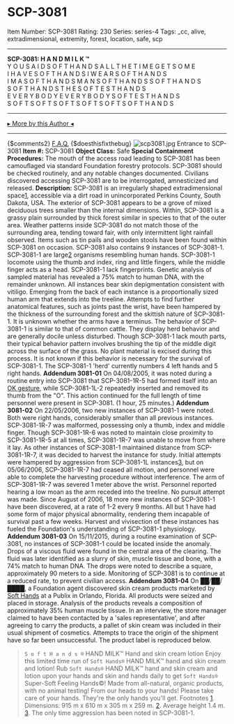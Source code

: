 # SCP-3081
Item Number: SCP-3081
Rating: 230
Series: series-4
Tags: _cc, alive, extradimensional, extremity, forest, location, safe, scp

---

**SCP-3081: H A N D M I L K ™**  
Y O U S A I D S O F T H A N D S A L L T H E T I M E G E T S O M E  
I H A V E S O F T H A N D S I W E A R S O F T H A N D S  
I M A S O F T H A N D S M A N S O F T H A N D S S O F T H A N D S  
S O F T H A N D S T H E S O F T E S T H A N D S  
E V E R Y B O D Y E V E R Y B O D Y S O F T E S T H A N D S  
S O F T S O F T S O F T S O F T S O F T S O F T H A N D S
* * *
[▸ More by this Author ◂](http://scp-wiki.wikidot.com/personnel-file-t-lees)
* * *
{$comments2}
[F.A.Q.](https://scp-wiki.wikidot.com/component:info-ayers)
{$doesthisfixthebug}
![scp3081.jpg](https://scp-wiki.wdfiles.com/local--files/scp-3081/scp3081.jpg)
Entrance to SCP-3081
**Item #:** SCP-3081
**Object Class:** Safe
**Special Containment Procedures:** The mouth of the access road leading to SCP-3081 has been camouflaged via standard Foundation forestry protocols. SCP-3081 should be checked routinely, and any notable changes documented. Civilians discovered accessing SCP-3081 are to be interrogated, amnesticized and released.
**Description:** SCP-3081 is an irregularly shaped extradimensional space[1](javascript:;), accessible via a dirt road in unincorporated Perkins County, South Dakota, USA. The exterior of SCP-3081 appears to be a grove of mixed deciduous trees smaller than the internal dimensions. Within, SCP-3081 is a grassy plain surrounded by thick forest similar in species to that of the outer area. Weather patterns inside SCP-3081 do not match those of the surrounding area, tending toward fair, with only intermittent light rainfall observed. Items such as tin pails and wooden stools have been found within SCP-3081 on occasion. SCP-3081 also contains 9 instances of SCP-3081-1.
SCP-3081-1 are large[2](javascript:;) organisms resembling human hands. SCP-3081-1 locomote using the thumb and index, ring and little fingers, while the middle finger acts as a head. SCP-3081-1 lack fingerprints. Genetic analysis of sampled material has revealed a 75% match to human DNA, with the remainder unknown. All instances bear skin depigmentation consistent with vitiligo.
Emerging from the back of each instance is a proportionally sized human arm that extends into the treeline. Attempts to find further anatomical features, such as joints past the wrist, have been hampered by the thickness of the surrounding forest and the skittish nature of SCP-3081-1. It is unknown whether the arms have a terminus.
The behavior of SCP-3081-1 is similar to that of common cattle. They display herd behavior and are generally docile unless disturbed. Though SCP-3081-1 lack mouth parts, their typical behavior pattern involves brushing the tip of the middle digit across the surface of the grass. No plant material is excised during this process. It is not known if this behavior is necessary for the survival of SCP-3081-1.
The SCP-3081-1 'herd' currently numbers 4 left hands and 5 right hands.
**Addendum 3081-01**
On 04/08/2005, it was noted during a routine entry into SCP-3081 that SCP-3081-1R-5 had formed itself into an [OK gesture](https://en.wikipedia.org/wiki/OK_\(gesture\)), while SCP-3081-1L-2 repeatedly inserted and removed its thumb from the "O". This action continued for the full length of time personnel were present in SCP-3081. (1 hour, 25 minutes.)
**Addendum 3081-02**
On 22/05/2006, two new instances of SCP-3081-1 were noted. Both were right hands, considerably smaller than all previous instances. SCP-3081-1R-7 was malformed, possessing only a thumb, index and middle finger. Though SCP-3081-1R-6 was noted to maintain close proximity to SCP-3081-1R-5 at all times, SCP-3081-1R-7 was unable to move from where it lay.
As other instances of SCP-3081-1 maintained distance from SCP-3081-1R-7, it was decided to harvest the instance for study. Initial attempts were hampered by aggression from SCP-3081-1L instances[3](javascript:;), but on 05/06/2006, SCP-3081-1R-7 had ceased all motion, and personnel were able to complete the harvesting procedure without interference.
The arm of SCP-3081-1R-7 was severed 1 meter above the wrist. Personnel reported hearing a low moan as the arm receded into the treeline. No pursuit attempt was made.
Since August of 2006, 18 more new instances of SCP-3081-1 have been discovered, at a rate of 1-2 every 9 months. All but 1 have had some form of major physical abnormality, rendering them incapable of survival past a few weeks. Harvest and vivisection of these instances has fueled the Foundation's understanding of SCP-3081-1 physiology.
**Addendum 3081-03**
On 15/11/2015, during a routine examination of SCP-3081, no instances of SCP-3081-1 could be located inside the anomaly. Drops of a viscous fluid were found in the central area of the clearing. The fluid was later identified as a slurry of skin, muscle tissue and bone, with a 74% match to human DNA. The drops were noted to describe a square, approximately 90 meters to a side.
Monitoring of SCP-3081 is to continue at a reduced rate, to prevent civilian access.
**Addendum 3081-04**
On ██/██/████, a Foundation agent discovered skin cream products marketed by [Soft Hands](http://www.scp-wiki.net/scp-2494) at a Publix in Orlando, Florida. All products were seized and placed in storage. Analysis of the products reveals a composition of approximately 35% human muscle tissue.
In an interview, the store manager claimed to have been contacted by a 'sales representative', and after agreeing to carry the products, a pallet of skin cream was included in their usual shipment of cosmetics. Attempts to trace the origin of the shipment have so far been unsuccessful.
The product label is reproduced below.
> `S o f t H a n d s ®`
> HAND MILK™
> Hand and skin cream lotion
> Enjoy this limited time run of `Soft Hands®` HAND MILK™ hand and skin cream and lotion! Rub `Soft Hands®` HAND MILK™ hand and skin cream and lotion upon your hands and skin and hands daily to get `Soft Hands®` Super-Soft Feeling Hands©! Made from all-natural, organic products, with no animal testing! From our heads to your hands!
> Please take care of your hands. They're the only hands you'll get.
Footnotes
[1](javascript:;). Dimensions: 915 m x 610 m x 305 m x 259 m.
[2](javascript:;). Average height 1.4 m.
[3](javascript:;). The only time aggression has been noted in SCP-3081-1.